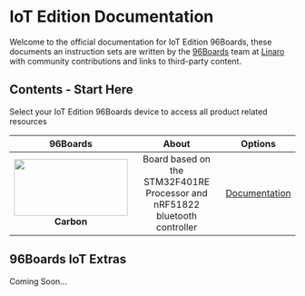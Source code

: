 # IoT Edition Documentation

Welcome to the official documentation for IoT Edition 96Boards, these documents an instruction sets are written by the [96Boards](https://www.96boards.org) team at [Linaro](http://www.linaro.org) with community contributions and links to third-party content.



## Contents - Start Here

Select your IoT Edition 96Boards device to access all product related resources

| 96Boards            | About              | Options              | 
|:-------------------:|:------------------:|:--------------------:|
| <img src="https://github.com/96boards/documentation/blob/master/IoTEdition/Carbon/AdditionalDocs/Images/Carbon_Front-SD.png" data-canonical-src="https://github.com/96boards/documentation/blob/master/IoTEdition/Carbon/AdditionalDocs/Images/Carbon_Front-SD.png" width="200" height="100" /><br> **Carbon** | Board based on the STM32F401RE Processor and <br>nRF51822 bluetooth controller | [Documentation](Carbon/README.md)<br> |


## 96Boards IoT Extras

Coming Soon...
